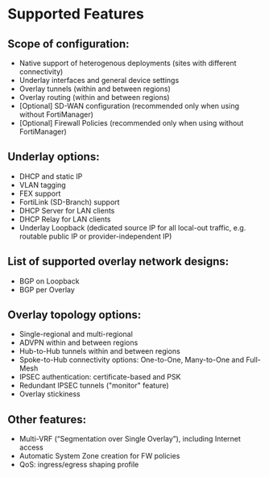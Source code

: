 # Supported Features

## Scope of configuration:

- Native support of heterogenous deployments (sites with different connectivity)
- Underlay interfaces and general device settings
- Overlay tunnels (within and between regions)
- Overlay routing (within and between regions)
- [Optional] SD-WAN configuration (recommended only when using without FortiManager)
- [Optional] Firewall Policies (recommended only when using without FortiManager)

## Underlay options:

- DHCP and static IP
- VLAN tagging
- FEX support
- FortiLink (SD-Branch) support
- DHCP Server for LAN clients
- DHCP Relay for LAN clients
- Underlay Loopback (dedicated source IP for all local-out traffic, e.g. routable public IP or provider-independent IP)

## List of supported overlay network designs:

- BGP on Loopback
- BGP per Overlay

## Overlay topology options:

- Single-regional and multi-regional
- ADVPN within and between regions
- Hub-to-Hub tunnels within and between regions
- Spoke-to-Hub connectivity options: One-to-One, Many-to-One and Full-Mesh
- IPSEC authentication: certificate-based and PSK 
- Redundant IPSEC tunnels ("monitor" feature)
- Overlay stickiness

## Other features:

- Multi-VRF (“Segmentation over Single Overlay”), including Internet access
- Automatic System Zone creation for FW policies
- QoS: ingress/egress shaping profile 